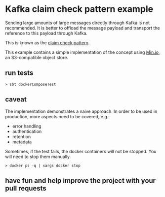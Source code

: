 # Kafka claim check pattern example

Sending large amounts of large messages directly through Kafka is not recommended. It is better to offload the message payload and transport the reference to this payload through Kafka.

This is known as the [claim check pattern](https://www.enterpriseintegrationpatterns.com/patterns/messaging/StoreInLibrary.html).

This example contains a simple implementation of the concept using [Min.io](https://min.io/), an S3-compatible object store.

## run tests

`> sbt dockerComposeTest`

## caveat

The implementation demonstrates a naive approach. In order to be used in production, more aspects need to be covered, e.g.:

* error handling
* authentication
* retention
* metadata

Sometimes, if the test fails, the docker containers will not be stopped. You will need to stop them manually. 

`> docker ps -q | xargs docker stop ` 

## have fun and help improve the project with your pull requests
